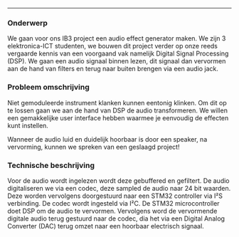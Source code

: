 - - -


### Onderwerp 
We gaan voor ons IB3 project een audio effect generator maken. We zijn 3 elektronica-ICT studenten, we bouwen dit project verder op onze reeds vergaarde kennis van een voorgaand vak namelijk Digital Signal Processing (DSP). We gaan een audio signaal binnen lezen, dit signaal dan vervormen aan de hand van filters en terug naar buiten brengen via een audio jack.


### Probleem omschrijving
Niet gemoduleerde instrument klanken kunnen eentonig klinken. Om dit op te lossen gaan we aan de hand van DSP de audio transformeren. We willen een gemakkelijke user interface hebben waarmee je eenvoudig de effecten kunt instellen. 

Wanneer de audio luid en duidelijk hoorbaar is door een speaker, na vervorming, kunnen we spreken van een geslaagd project!

### Technische beschrijving
Voor de audio wordt ingelezen wordt deze gebuffered en gefiltert. De audio digitaliseren we via een codec, deze sampled de audio naar 24 bit waarden. Deze worden vervolgens doorgestuurd naar een STM32 controller via I²S verbinding. De codec wordt ingesteld via I²C. De STM32 microcontroller doet DSP om de audio te vervormen. Vervolgens word de vervormende digitale audio terug gestuurd naar de codec, dia het via een Digital Analog Converter (DAC) terug omzet naar een hoorbaar electrisch signaal.
